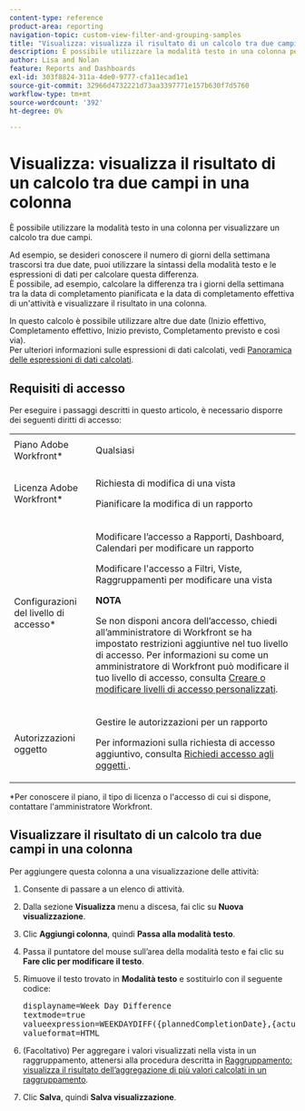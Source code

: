 ```yaml
---
content-type: reference
product-area: reporting
navigation-topic: custom-view-filter-and-grouping-samples
title: "Visualizza: visualizza il risultato di un calcolo tra due campi in una colonna"
description: È possibile utilizzare la modalità testo in una colonna per visualizzare un calcolo tra due campi.
author: Lisa and Nolan
feature: Reports and Dashboards
exl-id: 303f8824-311a-4de0-9777-cfa11ecad1e1
source-git-commit: 32966d4732221d73aa3397771e157b630f7d5760
workflow-type: tm+mt
source-wordcount: '392'
ht-degree: 0%

---
```


# Visualizza: visualizza il risultato di un calcolo tra due campi in una colonna

È possibile utilizzare la modalità testo in una colonna per visualizzare un calcolo tra due campi.

Ad esempio, se desideri conoscere il numero di giorni della settimana trascorsi tra due date, puoi utilizzare la sintassi della modalità testo e le espressioni di dati per calcolare questa differenza.\
È possibile, ad esempio, calcolare la differenza tra i giorni della settimana tra la data di completamento pianificata e la data di completamento effettiva di un&#39;attività e visualizzare il risultato in una colonna.

In questo calcolo è possibile utilizzare altre due date (Inizio effettivo, Completamento effettivo, Inizio previsto, Completamento previsto e così via).\
Per ulteriori informazioni sulle espressioni di dati calcolati, vedi [Panoramica delle espressioni di dati calcolati](../../../reports-and-dashboards/reports/calc-cstm-data-reports/calculated-data-expressions.md).

## Requisiti di accesso

Per eseguire i passaggi descritti in questo articolo, è necessario disporre dei seguenti diritti di accesso:

<table style="table-layout:auto"> 
 <col> 
 <col> 
 <tbody> 
  <tr> 
   <td role="rowheader">Piano Adobe Workfront*</td> 
   <td> <p>Qualsiasi</p> </td> 
  </tr> 
  <tr> 
   <td role="rowheader">Licenza Adobe Workfront*</td> 
   <td> <p>Richiesta di modifica di una vista </p>
   <p>Pianificare la modifica di un rapporto</p> </td> 
  </tr> 
  <tr> 
   <td role="rowheader">Configurazioni del livello di accesso*</td> 
   <td> <p>Modificare l’accesso a Rapporti, Dashboard, Calendari per modificare un rapporto</p> <p>Modificare l'accesso a Filtri, Viste, Raggruppamenti per modificare una vista</p> <p><b>NOTA</b>

Se non disponi ancora dell’accesso, chiedi all’amministratore di Workfront se ha impostato restrizioni aggiuntive nel tuo livello di accesso. Per informazioni su come un amministratore di Workfront può modificare il tuo livello di accesso, consulta <a href="../../../administration-and-setup/add-users/configure-and-grant-access/create-modify-access-levels.md" class="MCXref xref">Creare o modificare livelli di accesso personalizzati</a>.</p> </td>
</tr> 
  <tr> 
   <td role="rowheader">Autorizzazioni oggetto</td> 
   <td> <p>Gestire le autorizzazioni per un rapporto</p> <p>Per informazioni sulla richiesta di accesso aggiuntivo, consulta <a href="../../../workfront-basics/grant-and-request-access-to-objects/request-access.md" class="MCXref xref">Richiedi accesso agli oggetti </a>.</p> </td> 
  </tr> 
 </tbody> 
</table>

&#42;Per conoscere il piano, il tipo di licenza o l&#39;accesso di cui si dispone, contattare l&#39;amministratore Workfront.

## Visualizzare il risultato di un calcolo tra due campi in una colonna

Per aggiungere questa colonna a una visualizzazione delle attività:

1. Consente di passare a un elenco di attività.
1. Dalla sezione **Visualizza** menu a discesa, fai clic su **Nuova visualizzazione**.

1. Clic **Aggiungi colonna**, quindi **Passa alla modalità testo**.

1. Passa il puntatore del mouse sull’area della modalità testo e fai clic su **Fare clic per modificare il testo**.
1. Rimuove il testo trovato in **Modalità testo** e sostituirlo con il seguente codice:
   <pre>displayname=Week Day Difference<br>textmode=true<br>valueexpression=WEEKDAYDIFF({plannedCompletionDate},{actualCompletionDate})<br>valueformat=HTML</pre>

1. (Facoltativo) Per aggregare i valori visualizzati nella vista in un raggruppamento, attenersi alla procedura descritta in [Raggruppamento: visualizza il risultato dell’aggregazione di più valori calcolati in un raggruppamento](../../../reports-and-dashboards/reports/custom-view-filter-grouping-samples/grouping-calculation-between-two-fields-aggregated-in-grouping.md).
1. Clic **Salva**, quindi **Salva visualizzazione**.

